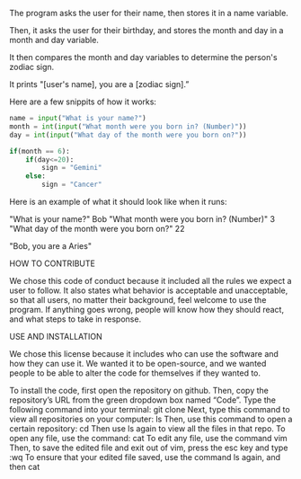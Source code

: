 The program asks the user for their name, then stores it in a name variable.

Then, it asks the user for their birthday, and stores the month and day in a month and day variable. 

It then compares the month and day variables to determine the person's zodiac sign. 

It prints "[user's name], you are a [zodiac sign].”

Here are a few snippits of how it works:

```python
name = input("What is your name?")
month = int(input("What month were you born in? (Number)"))
day = int(input("What day of the month were you born on?"))
```

```python
if(month == 6):
	if(day<=20):
		sign = "Gemini"
	else:
		sign = "Cancer"
```


Here is an example of what it should look like when it runs:

"What is your name?"	Bob
"What month were you born in? (Number)"	3
"What day of the month were you born on?"	22

"Bob, you are a Aries"


HOW TO CONTRIBUTE

We chose this code of conduct because it included all the rules we expect a user to follow. It also states what behavior is acceptable and unacceptable, so that all users, no matter their background, feel welcome to use the program. If anything goes wrong, people will know how they should react, and what steps to take in response. 


USE AND INSTALLATION

We chose this license because it includes who can use the software and how they can use it.  We wanted it to be open-source, and we wanted people to be able to alter the code for themselves if they wanted to. 

To install the code, first open the repository on github. Then, copy the repository’s URL from the green dropdown box named “Code”. Type the following command into your terminal: git clone <URL>
Next, type this command to view all repositories on your computer: ls
Then, use this command to open a certain repository: cd <repo name>
Then use ls again to view all the files in that repo.
To open any file, use the command: cat <file name>
To edit any file, use the command vim <file name>
Then, to save the edited file and exit out of vim, press the esc key and type :wq
To ensure that your edited file saved, use the command ls again, and then cat <file name>

